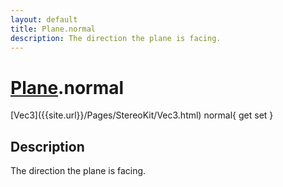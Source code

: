 ```yaml
---
layout: default
title: Plane.normal
description: The direction the plane is facing.
---
```

# [Plane]({{site.url}}/Pages/StereoKit/Plane.html).normal

<div class='signature' markdown='1'>
[Vec3]({{site.url}}/Pages/StereoKit/Vec3.html) normal{ get set }
</div>

## Description
The direction the plane is facing.


